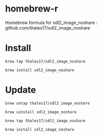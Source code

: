 # homebrew-r
Homebrew formula for sdl2_image_noshare : github.com/thales17/sdl2_image_noshare

# Install
`brew tap thales17/sdl2_image_noshare`

`brew install sdl2_image_noshare`

# Update
`brew untap thales17/sdl2_image_noshare`

`brew uinstall sdl2_image_noshare`

`brew tap thales17/sdl2_image_noshare`

`brew install sdl2_image_noshare`
